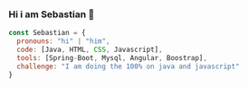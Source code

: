 ### Hi i am Sebastian 👋
```js
const Sebastian = {
  pronouns: "hi" | "him",
  code: [Java, HTML, CSS, Javascript],
  tools: [Spring-Boot, Mysql, Angular, Boostrap],
  challenge: "I am doing the 100% on java and javascript"
}
```

<!--
**Jhon-Sebastian/Jhon-Sebastian** is a ✨ _special_ ✨ repository because its `README.md` (this file) appears on your GitHub profile.

Here are some ideas to get you started:

- 🔭 I’m currently working on ...
- 🌱 I’m currently learning ...
- 👯 I’m looking to collaborate on ...
- 🤔 I’m looking for help with ...
- 💬 Ask me about ...
- 📫 How to reach me: ...
- 😄 Pronouns: ...
- ⚡ Fun fact: ...
-->
